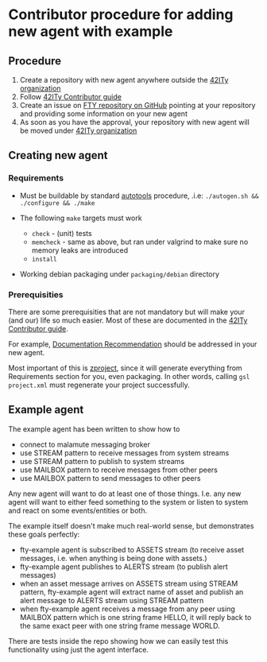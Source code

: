 # Contributor procedure for adding new agent with example

## Procedure

1. Create a repository with new agent anywhere outside the [42ITy
   organization](https://github.com/42Ity)
2. Follow [42ITy Contributor guide](http://42ity.org/contributing.html)
3. Create an issue on [FTY repository on GitHub](https://github.com/42ity/FTY)
   pointing at your repository and providing some information on your new agent
4. As soon as you have the approval, your repository with new agent will be
   moved under [42ITy organization](https://github.com/42Ity)

## Creating new agent 

### Requirements

* Must be buildable by standard
  [autotools](https://en.wikipedia.org/wiki/GNU_Build_System) procedure, .i.e:
`./autogen.sh && ./configure && ./make`   

* The following `make` targets must work
  * `check` - (unit) tests
  * `memcheck` - same as above, but ran under valgrind to make sure no memory
    leaks are introduced
  * `install` 
* Working debian packaging under `packaging/debian` directory 

### Prerequisities

There are some prerequisities that are not mandatory but will make your (and
our) life so much easier. Most of these are documented in the
[42ITy Contributor guide](http://42ity.org/contributing.html).

For example, [Documentation Recommendation](http://42ity.org/doc-recommendation.html)
should be addressed in your new agent.

Most important of this is [zproject](https://github.com/zeromq/zproject), since
it  will generate everything from Requirements section for you, even packaging.
In other words, calling `gsl project.xml` must regenerate your project
successfully.

## Example agent

The example agent has been written to show how to

* connect to malamute messaging broker
* use STREAM pattern to receive messages from system streams
* use STREAM pattern to publish to system streams
* use MAILBOX pattern to receive  messages from other peers
* use MAILBOX pattern to send messages to other peers

Any new agent will want to do at least one of those things. I.e. any new agent
will want to either feed something to the system or listen to system and react on some events/entities or both.

The example itself doesn't make much real-world sense, but demonstrates these goals perfectly:

* fty-example agent is subscribed to ASSETS stream (to receive asset messages,
  i.e. when anything is being done with assets.)
* fty-example agent publishes to ALERTS stream (to publish alert messages)
* when an asset message arrives on ASSETS stream using STREAM pattern,
  fty-example agent will extract name of asset and publish an alert message to
ALERTS stream using STREAM pattern
* when fty-example agent receives a message from any peer using MAILBOX pattern
  which is one string frame HELLO, it will reply back to the same exact peer
with one string frame message WORLD.

There are tests inside the repo showing how we can easily test this functionality using just the agent interface. 






